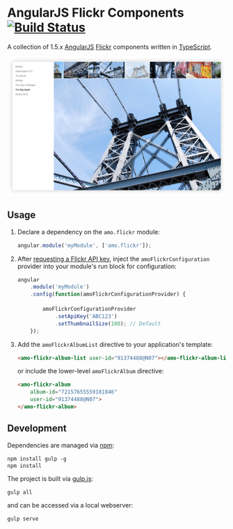 # AngularJS Flickr Components [![Build Status](https://travis-ci.org/namoscato/angular-flickr.svg?branch=master)](https://travis-ci.org/namoscato/angular-flickr)

A collection of 1.5.x [AngularJS](https://angularjs.org/) [Flickr](https://www.flickr.com/) components written in [TypeScript](http://www.typescriptlang.org/).

<a href="http://namoscato.github.io/angular-flickr/"><img src="assets/preview.jpg" width="547"></a>

## Usage

1. Declare a dependency on the `amo.flickr` module:
    
    ```js
    angular.module('myModule', ['amo.flickr']);
    ```

2. After [requesting a Flickr API key](https://www.flickr.com/services/apps/create/apply/), inject the `amoFlickrConfiguration` provider into your module's run block for configuration:

    ```js
    angular
        .module('myModule')
        .config(function(amoFlickrConfigurationProvider) {

            amoFlickrConfigurationProvider
                .setApiKey('ABC123')
                .setThumbnailSize(100); // Default
        });
    ```

3. Add the `amoFlickrAlbumList` directive to your application's template:

    ```html
    <amo-flickr-album-list user-id="91374488@N07"></amo-flickr-album-list>
    ```

    or include the lower-level `amoFlickrAlbum` directive:

    ```html
    <amo-flickr-album
        album-id="72157655559181846"
        user-id="91374488@N07">
    </amo-flickr-album>
    ```

## Development

Dependencies are managed via [npm](https://www.npmjs.com/):

    npm install gulp -g
    npm install

The project is built via [gulp.js](http://gulpjs.com/):

    gulp all

and can be accessed via a local webserver:

    gulp serve
